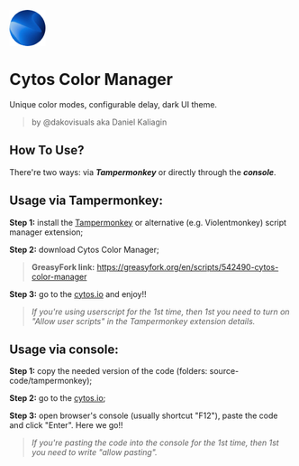 ![](https://github.com/dakovisuals/CytosColorManager/blob/main/tampermonkey/favicon.jpg?raw=true)

# Cytos Color Manager
Unique color modes, configurable delay, dark UI theme.

> by @dakovisuals aka Daniel Kaliagin

## How To Use?
There're two ways: via ***Tampermonkey*** or directly through the ***console***.

## Usage via Tampermonkey:

**Step 1:** install the [Tampermonkey](https://tampermonkey.net) or alternative (e.g. Violentmonkey) script manager extension;

**Step 2:** download Cytos Color Manager;

>**GreasyFork link:** https://greasyfork.org/en/scripts/542490-cytos-color-manager

**Step 3:** go to the [cytos.io](https://cytos.io/) and enjoy!!

>*If you're using userscript for the 1st time, then 1st you need to turn on "Allow user scripts" in the Tampermonkey extension details.*

## Usage via console:
**Step 1:** copy the needed version of the code (folders: source-code/tampermonkey);

**Step 2:** go to the [cytos.io](https://cytos.io/);

**Step 3:** open browser's console (usually shortcut "F12"), paste the code and click "Enter". Here we go!!

>*If you're pasting the code into the console for the 1st time, then 1st you need to write "allow pasting".*
